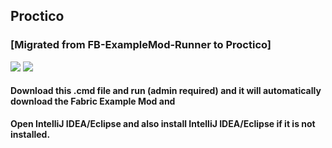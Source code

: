 ##  Proctico 

### [Migrated from FB-ExampleMod-Runner to Proctico]
![](https://img.shields.io/github/license/PSGitHubUser1/proctico?style=flat-square) ![](https://img.shields.io/badge/Made%20by-PSGitHubUser1-blue?style=flat-square&logo=github)

#### Download this .cmd file and run (admin required) and it will automatically download the Fabric Example Mod and 



**Open IntelliJ IDEA/Eclipse and also install IntelliJ IDEA/Eclipse if it is not installed.**




